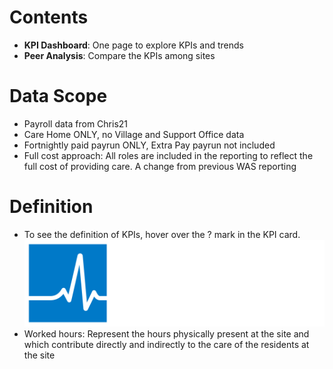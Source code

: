# Contents

- **KPI Dashboard**: One page to explore KPIs and trends
- **Peer Analysis**: Compare the KPIs among sites

# Data Scope

- Payroll data from Chris21
- Care Home ONLY, no Village and Support Office data
- Fortnightly paid payrun ONLY, Extra Pay payrun not included
- Full cost approach: All roles are included in the reporting to reflect the full cost of providing care. A change from previous WAS reporting

# Definition

- To see the definition of KPIs, hover over the ? mark in the KPI card. ![logo](logo.png)
- Worked hours: Represent the hours physically present at the site and which contribute directly and indirectly to the care of the residents at the site